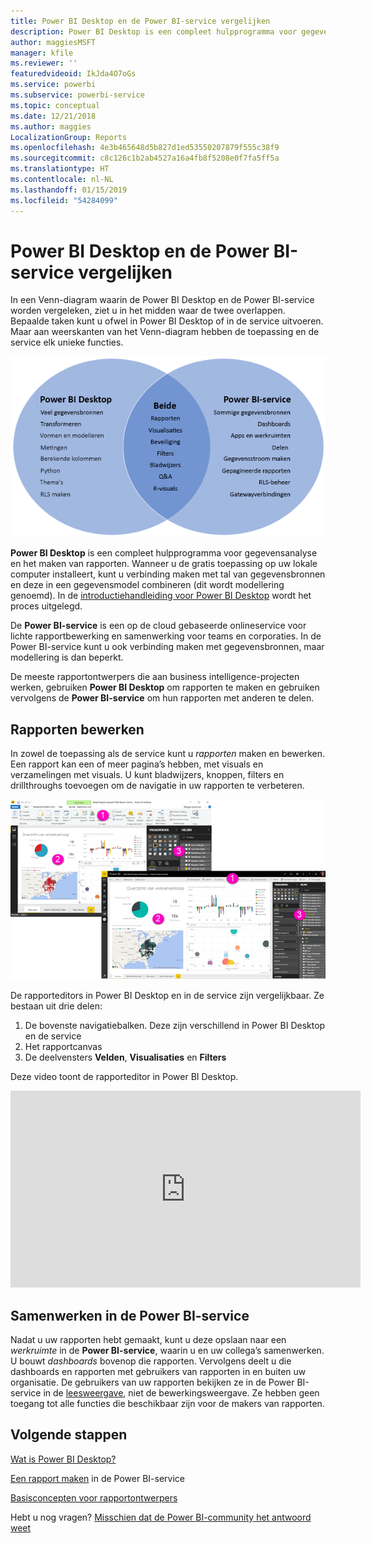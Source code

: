 ```yaml
---
title: Power BI Desktop en de Power BI-service vergelijken
description: Power BI Desktop is een compleet hulpprogramma voor gegevensanalyse en het maken van rapporten. De Power BI-service is een op de cloud gebaseerde onlineservice voor lichte rapportbewerking en samenwerking voor teams en corporaties.
author: maggiesMSFT
manager: kfile
ms.reviewer: ''
featuredvideoid: IkJda4O7oGs
ms.service: powerbi
ms.subservice: powerbi-service
ms.topic: conceptual
ms.date: 12/21/2018
ms.author: maggies
LocalizationGroup: Reports
ms.openlocfilehash: 4e3b465648d5b827d1ed53550207879f555c38f9
ms.sourcegitcommit: c8c126c1b2ab4527a16a4fb8f5208e0f7fa5ff5a
ms.translationtype: HT
ms.contentlocale: nl-NL
ms.lasthandoff: 01/15/2019
ms.locfileid: "54284099"
---
```

# <a name="comparing-power-bi-desktop-and-the-power-bi-service"></a>Power BI Desktop en de Power BI-service vergelijken

In een Venn-diagram waarin de Power BI Desktop en de Power BI-service worden vergeleken, ziet u in het midden waar de twee overlappen. Bepaalde taken kunt u ofwel in Power BI Desktop of in de service uitvoeren. Maar aan weerskanten van het Venn-diagram hebben de toepassing en de service elk unieke functies.  

![Venn-diagram van Power BI Desktop en de service](media/service-service-vs-desktop/power-bi-venn-desktop-service.png)

**Power BI Desktop** is een compleet hulpprogramma voor gegevensanalyse en het maken van rapporten. Wanneer u de gratis toepassing op uw lokale computer installeert, kunt u verbinding maken met tal van gegevensbronnen en deze in een gegevensmodel combineren (dit wordt modellering genoemd). In de [introductiehandleiding voor Power BI Desktop](desktop-getting-started.md) wordt het proces uitgelegd.

De **Power BI-service** is een op de cloud gebaseerde onlineservice voor lichte rapportbewerking en samenwerking voor teams en corporaties. In de Power BI-service kunt u ook verbinding maken met gegevensbronnen, maar modellering is dan beperkt. 

De meeste rapportontwerpers die aan business intelligence-projecten werken, gebruiken **Power BI Desktop** om rapporten te maken en gebruiken vervolgens de **Power BI-service** om hun rapporten met anderen te delen.

## <a name="report-editing"></a>Rapporten bewerken

In zowel de toepassing als de service kunt u *rapporten* maken en bewerken. Een rapport kan een of meer pagina’s hebben, met visuals en verzamelingen met visuals. U kunt bladwijzers, knoppen, filters en drillthroughs toevoegen om de navigatie in uw rapporten te verbeteren.

![Een rapport bewerken in Power BI Desktop of in de service](media/service-service-vs-desktop/power-bi-editing-desktop-service.png)

De rapporteditors in Power BI Desktop en in de service zijn vergelijkbaar. Ze bestaan uit drie delen:  

1. De bovenste navigatiebalken. Deze zijn verschillend in Power BI Desktop en de service    
2. Het rapportcanvas     
3. De deelvensters **Velden**, **Visualisaties** en **Filters**

Deze video toont de rapporteditor in Power BI Desktop. 

<iframe width="560" height="315" src="https://www.youtube.com/embed/IkJda4O7oGs" frameborder="0" allowfullscreen></iframe>

## <a name="collaborating-in-the-power-bi-service"></a>Samenwerken in de Power BI-service

Nadat u uw rapporten hebt gemaakt, kunt u deze opslaan naar een *werkruimte* in de **Power BI-service**, waarin u en uw collega’s samenwerken. U bouwt *dashboards* bovenop die rapporten. Vervolgens deelt u die dashboards en rapporten met gebruikers van rapporten in en buiten uw organisatie. De gebruikers van uw rapporten bekijken ze in de Power BI-service in de [leesweergave](consumer/end-user-reading-view.md), niet de bewerkingsweergave. Ze hebben geen toegang tot alle functies die beschikbaar zijn voor de makers van rapporten. 

## <a name="next-steps"></a>Volgende stappen

[Wat is Power BI Desktop?](desktop-what-is-desktop.md)

[Een rapport maken](service-report-create-new.md) in de Power BI-service

[Basisconcepten voor rapportontwerpers](service-basic-concepts.md)

Hebt u nog vragen? [Misschien dat de Power BI-community het antwoord weet](http://community.powerbi.com/)

